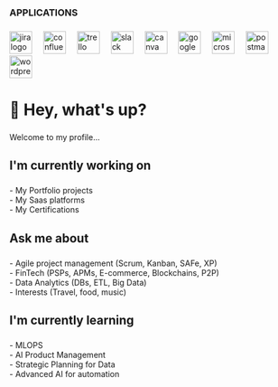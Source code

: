 <h3 align="left">APPLICATIONS</h3>

###

<div align="left">
  <img src="https://img.shields.io/badge/Jira-0052CC?logo=jira&logoColor=white&style=for-the-badge" height="40" alt="jira logo"  />
  <img width="12" />
  <img src="https://img.shields.io/badge/Confluence-172B4D?logo=confluence&logoColor=white&style=for-the-badge" height="40" alt="confluence logo"  />
  <img width="12" />
  <img src="https://img.shields.io/badge/Trello-0052CC?logo=trello&logoColor=white&style=for-the-badge" height="40" alt="trello logo"  />
  <img width="12" />
  <img src="https://img.shields.io/badge/Slack-4A154B?logo=slack&logoColor=white&style=for-the-badge" height="40" alt="slack logo"  />
  <img width="12" />
  <img src="https://img.shields.io/badge/Canva-00C4CC?logo=canva&logoColor=black&style=for-the-badge" height="40" alt="canva logo"  />
  <img width="12" />
  <img src="https://img.shields.io/badge/Google-4285F4?logo=google&logoColor=white&style=for-the-badge" height="40" alt="google logo"  />
  <img width="12" />
  <img src="https://img.shields.io/badge/Microsoft SQL Server-CC2927?logo=microsoftsqlserver&logoColor=white&style=for-the-badge" height="40" alt="microsoftsqlserver logo"  />
  <img width="12" />
  <img src="https://img.shields.io/badge/Postman-FF6C37?logo=postman&logoColor=black&style=for-the-badge" height="40" alt="postman logo"  />
  <img width="12" />
  <img src="https://img.shields.io/badge/WordPress-21759B?logo=wordpress&logoColor=white&style=for-the-badge" height="40" alt="wordpress logo"  />
</div>

###

<h1 align="left">👋 Hey, what's up?</h1>

###

<p align="left">Welcome to my profile...</p>

###

<h2 align="left">I'm currently working on</h2>

###

<p align="left">- My Portfolio projects<br>- My Saas platforms<br>- My Certifications</p>

###

<h2 align="left">Ask me about</h2>

###

<p align="left">- Agile project management (Scrum, Kanban, SAFe, XP)<br>- FinTech (PSPs, APMs, E-commerce, Blockchains, P2P) <br>- Data Analytics (DBs, ETL, Big Data)<br>- Interests (Travel, food, music)</p>

###

<h2 align="left">I'm currently learning</h2>

###

<p align="left">- MLOPS<br>- AI Product Management<br>- Strategic Planning for Data<br>- Advanced AI for automation</p>

###
